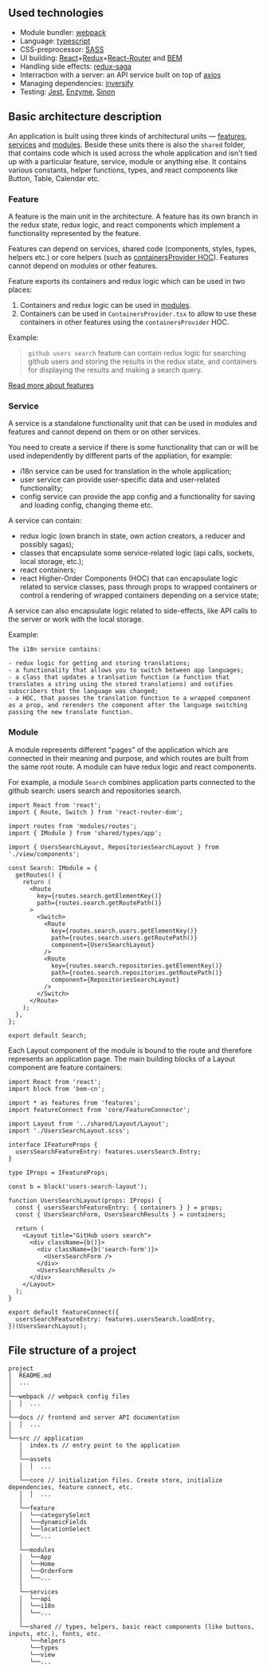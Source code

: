 ## Used technologies

- Module bundler: [webpack](https://webpack.js.org/)
- Language: [typescript](https://www.typescriptlang.org/)
- CSS-preprocessor: [SASS](https://sass-lang.com/)
- UI building: [React](https://reactjs.org/)+[Redux](https://redux.js.org/)+[React-Router](https://reacttraining.com/react-router/web) and [BEM](https://en.bem.info/)
- Handling side effects: [redux-saga](https://redux-saga.js.org/)
- Interraction with a server: an API service built on top of [axios](https://github.com/axios/axios)
- Managing dependencies: [inversify](http://inversify.io/)
- Testing: [Jest](https://facebook.github.io/jest/), [Enzyme](https://airbnb.io/enzyme/), [Sinon](https://sinonjs.org/)


## Basic architecture description
An application is built using three kinds of architectural units — [features](#feature), [services](#service) and [modules](#module). Beside these units there is also the `shared` folder, that contains code which is used across the whole application and isn't tied up with a particular feature, service, module or anything else. It contains various constants, helper functions, types, and react components like Button, Table, Calendar etc.

### Feature

A feature is the main unit in the architecture. A feature has its own branch in the redux state, redux logic, and react components which implement a functionality represented by the feature.

Features can depend on services, shared code (components, styles, types, helpers etc.) or core helpers (such as [containersProvider HOC](./lazy-feature.md)). Features cannot depend on modules or other features.

Feature exports its containers and redux logic which can be used in two places:
1. Containers and redux logic can be used in [modules](#module).
2. Containers can be used in `ContainersProvider.tsx` to allow to use these containers in other features using the `containersProvider` HOC.


Example:
> `github users search` feature can contain redux logic for searching github users and storing the results in the redux state, and containers for displaying the results and making a search query.

[Read more about features](./feature/feature.md)

### Service

A service is a standalone functionality unit that can be used in modules and features and cannot depend on them or on other services.

You need to create a service if there is some functionality that can or will be used independently by different parts of the appliation, for example:
 - i18n service can be used for translation in the whole application;
 - user service can provide user-specific data and user-related functionality;
 - config service can provide the app config and a functionality for saving and loading config, changing theme etc.


A service can contain:

- redux logic (own branch in state, own action creators, a reducer and possibly sagas);
- classes that encapsulate some service-related logic (api calls, sockets, local storage, etc.);
- react containers;
- react Higher-Order Components (HOC) that can encapsulate logic related to service classes, pass through props to wrapped containers or control a rendering of wrapped containers depending on a service state;

A service can also encapsulate logic related to side-effects, like API calls to the server or work with the local storage.

Example:

```
The i18n service contains:

- redux logic for getting and storing translations;
- a functionality that allows you to switch between app languages;
- a class that updates a tranlsation function (a function that translates a string using the stored translations) and notifies subscribers that the language was changed;
- a HOC, that passes the translation function to a wrapped component as a prop, and rerenders the component after the language switching passing the new translate function.
```

### Module
A module represents different "pages" of the application which are connected in their meaning and purpose, and which routes are built from the same root route. A module can have redux logic and react components.

For example, a module `Search` combines application parts connected to the github search: users search and repositories search.

```
import React from 'react';
import { Route, Switch } from 'react-router-dom';

import routes from 'modules/routes';
import { IModule } from 'shared/types/app';

import { UsersSearchLayout, RepositoriesSearchLayout } from './view/components';

const Search: IModule = {
  getRoutes() {
    return (
      <Route
        key={routes.search.getElementKey()}
        path={routes.search.getRoutePath()}
      >
        <Switch>
          <Route
            key={routes.search.users.getElementKey()}
            path={routes.search.users.getRoutePath()}
            component={UsersSearchLayout}
          />
          <Route
            key={routes.search.repositories.getElementKey()}
            path={routes.search.repositories.getRoutePath()}
            component={RepositoriesSearchLayout}
          />
        </Switch>
      </Route>
    );
  },
};

export default Search;
```

Each Layout component of the module is bound to the route and therefore represents an application page. The main building blocks of a Layout component are feature containers:
```
import React from 'react';
import block from 'bem-cn';

import * as features from 'features';
import featureConnect from 'core/FeatureConnector';

import Layout from '../shared/Layout/Layout';
import './UsersSearchLayout.scss';

interface IFeatureProps {
  usersSearchFeatureEntry: features.usersSearch.Entry;
}

type IProps = IFeatureProps;

const b = block('users-search-layout');

function UsersSearchLayout(props: IProps) {
  const { usersSearchFeatureEntry: { containers } } = props;
  const { UsersSearchForm, UsersSearchResults } = containers;

  return (
    <Layout title="GitHub users search">
      <div className={b()}>
        <div className={b('search-form')}>
          <UsersSearchForm />
        </div>
        <UsersSearchResults />
      </div>
    </Layout>
  );
}

export default featureConnect({
  usersSearchFeatureEntry: features.usersSearch.loadEntry,
})(UsersSearchLayout);
```

## File structure of a project

```
project
│  README.md
│  ...
│
└──webpack // webpack config files
│  │  ...
│
└──docs // frontend and server API documentation
│  │  ...
│
└──src // application
   │  index.ts // entry point to the application
   │
   └──assets
   │  │  ...
   │
   └──core // initialization files. Create store, initialize dependencies, feature connect, etc.
   │  │  ...
   │
   └──feature
   │  └──categorySelect
   │  └──dynamicFields
   │  └──locationSelect
   │  └──...
   │
   └──modules
   │  └──App
   │  └──Home
   │  └──OrderForm
   │  └──...
   │
   └──services
   │  └──api
   │  └──i18n
   │  └──...
   │
   └──shared // types, helpers, basic react components (like buttons, inputs, etc.), fonts, etc.
      └──helpers
      └──types
      └──view
      └──...
```
